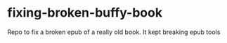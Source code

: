 # fixing-broken-buffy-book
Repo to fix a broken epub of a really old book. It kept breaking epub tools
